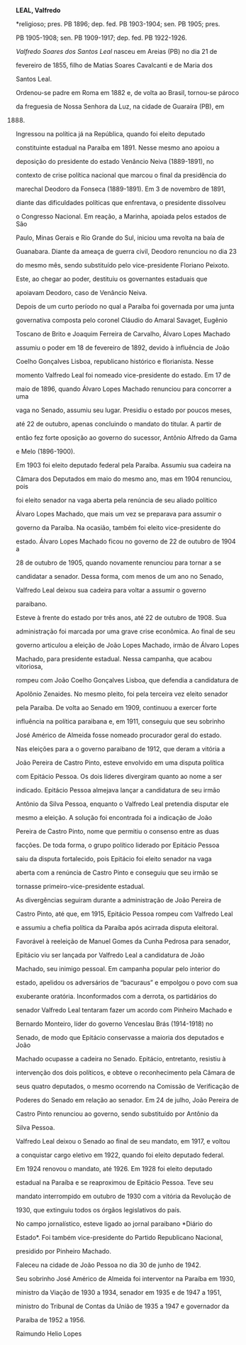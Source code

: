 **LEAL, Valfredo**



\*religioso; pres. PB 1896; dep. fed. PB 1903-1904; sen. PB 1905; pres.

PB 1905-1908; sen. PB 1909-1917; dep. fed. PB 1922-1926.



*Valfredo Soares dos Santos Leal* nasceu em Areias (PB) no dia 21 de

fevereiro de 1855, filho de Matias Soares Cavalcanti e de Maria dos

Santos Leal.



Ordenou-se padre em Roma em 1882 e, de volta ao Brasil, tornou-se pároco

da freguesia de Nossa Senhora da Luz, na cidade de Guaraíra (PB), em

1888.



Ingressou na política já na República, quando foi eleito deputado

constituinte estadual na Paraíba em 1891. Nesse mesmo ano apoiou a

deposição do presidente do estado Venâncio Neiva (1889-1891), no

contexto de crise política nacional que marcou o final da presidência do

marechal Deodoro da Fonseca (1889-1891). Em 3 de novembro de 1891,

diante das dificuldades políticas que enfrentava, o presidente dissolveu

o Congresso Nacional. Em reação, a Marinha, apoiada pelos estados de São

Paulo, Minas Gerais e Rio Grande do Sul, iniciou uma revolta na baía de

Guanabara. Diante da ameaça de guerra civil, Deodoro renunciou no dia 23

do mesmo mês, sendo substituído pelo vice-presidente Floriano Peixoto.

Este, ao chegar ao poder, destituiu os governantes estaduais que

apoiavam Deodoro, caso de Venâncio Neiva.



Depois de um curto período no qual a Paraíba foi governada por uma junta

governativa composta pelo coronel Cláudio do Amaral Savaget, Eugênio

Toscano de Brito e Joaquim Ferreira de Carvalho, Álvaro Lopes Machado

assumiu o poder em 18 de fevereiro de 1892, devido à influência de João

Coelho Gonçalves Lisboa, republicano histórico e florianista. Nesse

momento Valfredo Leal foi nomeado vice-presidente do estado. Em 17 de

maio de 1896, quando Álvaro Lopes Machado renunciou para concorrer a uma

vaga no Senado, assumiu seu lugar. Presidiu o estado por poucos meses,

até 22 de outubro, apenas concluindo o mandato do titular. A partir de

então fez forte oposição ao governo do sucessor, Antônio Alfredo da Gama

e Melo (1896-1900).



Em 1903 foi eleito deputado federal pela Paraíba. Assumiu sua cadeira na

Câmara dos Deputados em maio do mesmo ano, mas em 1904 renunciou, pois

foi eleito senador na vaga aberta pela renúncia de seu aliado político

Álvaro Lopes Machado, que mais um vez se preparava para assumir o

governo da Paraíba. Na ocasião, também foi eleito vice-presidente do

estado. Álvaro Lopes Machado ficou no governo de 22 de outubro de 1904 a

28 de outubro de 1905, quando novamente renunciou para tornar a se

candidatar a senador. Dessa forma, com menos de um ano no Senado,

Valfredo Leal deixou sua cadeira para voltar a assumir o governo

paraibano.



Esteve à frente do estado por três anos, até 22 de outubro de 1908. Sua

administração foi marcada por uma grave crise econômica. Ao final de seu

governo articulou a eleição de João Lopes Machado, irmão de Álvaro Lopes

Machado, para presidente estadual. Nessa campanha, que acabou vitoriosa,

rompeu com João Coelho Gonçalves Lisboa, que defendia a candidatura de

Apolônio Zenaides. No mesmo pleito, foi pela terceira vez eleito senador

pela Paraíba. De volta ao Senado em 1909, continuou a exercer forte

influência na política paraibana e, em 1911, conseguiu que seu sobrinho

José Américo de Almeida fosse nomeado procurador geral do estado.



Nas eleições para a o governo paraibano de 1912, que deram a vitória a

João Pereira de Castro Pinto, esteve envolvido em uma disputa política

com Epitácio Pessoa. Os dois líderes divergiram quanto ao nome a ser

indicado. Epitácio Pessoa almejava lançar a candidatura de seu irmão

Antônio da Silva Pessoa, enquanto o Valfredo Leal pretendia disputar ele

mesmo a eleição. A solução foi encontrada foi a indicação de João

Pereira de Castro Pinto, nome que permitiu o consenso entre as duas

facções. De toda forma, o grupo político liderado por Epitácio Pessoa

saiu da disputa fortalecido, pois Epitácio foi eleito senador na vaga

aberta com a renúncia de Castro Pinto e conseguiu que seu irmão se

tornasse primeiro-vice-presidente estadual.



As divergências seguiram durante a administração de João Pereira de

Castro Pinto, até que, em 1915, Epitácio Pessoa rompeu com Valfredo Leal

e assumiu a chefia política da Paraíba após acirrada disputa eleitoral.

Favorável à reeleição de Manuel Gomes da Cunha Pedrosa para senador,

Epitácio viu ser lançada por Valfredo Leal a candidatura de João

Machado, seu inimigo pessoal. Em campanha popular pelo interior do

estado, apelidou os adversários de “bacuraus” e empolgou o povo com sua

exuberante oratória. Inconformados com a derrota, os partidários do

senador Valfredo Leal tentaram fazer um acordo com Pinheiro Machado e

Bernardo Monteiro, líder do governo Venceslau Brás (1914-1918) no

Senado, de modo que Epitácio conservasse a maioria dos deputados e João

Machado ocupasse a cadeira no Senado. Epitácio, entretanto, resistiu à

intervenção dos dois políticos, e obteve o reconhecimento pela Câmara de

seus quatro deputados, o mesmo ocorrendo na Comissão de Verificação de

Poderes do Senado em relação ao senador. Em 24 de julho, João Pereira de

Castro Pinto renunciou ao governo, sendo substituído por Antônio da

Silva Pessoa.



Valfredo Leal deixou o Senado ao final de seu mandato, em 1917, e voltou

a conquistar cargo eletivo em 1922, quando foi eleito deputado federal.

Em 1924 renovou o mandato, até 1926. Em 1928 foi eleito deputado

estadual na Paraíba e se reaproximou de Epitácio Pessoa. Teve seu

mandato interrompido em outubro de 1930 com a vitória da Revolução de

1930, que extinguiu todos os órgãos legislativos do país.



No campo jornalístico, esteve ligado ao jornal paraibano *Diário do

Estado*. Foi também vice-presidente do Partido Republicano Nacional,

presidido por Pinheiro Machado.



Faleceu na cidade de João Pessoa no dia 30 de junho de 1942.



Seu sobrinho José Américo de Almeida foi interventor na Paraíba em 1930,

ministro da Viação de 1930 a 1934, senador em 1935 e de 1947 a 1951,

ministro do Tribunal de Contas da União de 1935 a 1947 e governador da

Paraíba de 1952 a 1956.



Raimundo Helio Lopes



